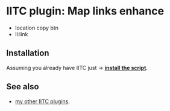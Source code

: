 # IITC plugin: Map links enhance

- location copy btn
- ll:link

Installation
------------

Assuming you already have IITC just &rarr; **[install the script](https://github.com/Eccenux/iitc-plugin-map-links-enhance/raw/master/map-links-enhance.user.js)**.

See also
------------

- [my other IITC plugins](https://github.com/search?q=user%3AEccenux+iitc-plugin&type=Repositories).
